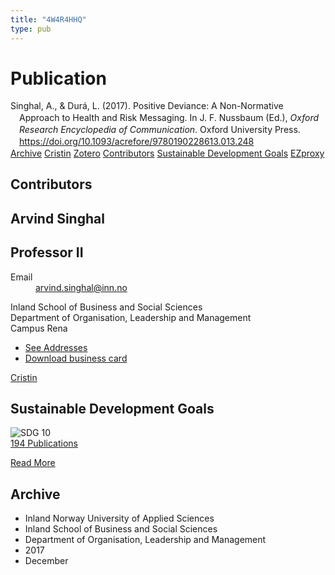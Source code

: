 ```yaml
---
title: "4W4R4HHQ"
type: pub
---
```

<h1>Publication</h1>
<article id="csl-bib-container-4W4R4HHQ" class="csl-bib-container">
  <div class="csl-bib-body" style="line-height: 1.35; padding-left: 1em; text-indent:-1em;">
  <div class="csl-entry">Singhal, A., &amp; Dur&#xE1;, L. (2017). Positive Deviance: A Non-Normative Approach to Health and Risk Messaging. In J. F. Nussbaum (Ed.), <i>Oxford Research Encyclopedia of Communication</i>. Oxford University Press. <a href="https://doi.org/10.1093/acrefore/9780190228613.013.248">https://doi.org/10.1093/acrefore/9780190228613.013.248</a></div>
</div>
  <div class="csl-bib-buttons">
    <a href="#taxonomy-article-4W4R4HHQ" class="csl-bib-button">Archive</a>
    <a href alt="Cristin URL" class="csl-bib-button">Cristin</a>
    <a href alt="Zotero URL" class="csl-bib-button">Zotero</a>
    <a href="#contributors-article-4W4R4HHQ" class="csl-bib-button">Contributors</a>
    <a href="#sdg-article-4W4R4HHQ" class="csl-bib-button">Sustainable Development Goals</a>
    <a href="http://ezproxy.inn.no/login?url=https://doi.org/10.1093/acrefore/9780190228613.013.248" class="csl-bib-button">EZproxy</a>
  </div>
  <div id="csl-bib-meta-container-4W4R4HHQ"></div>
</article>
<div id="csl-bib-meta-4W4R4HHQ" class="csl-bib-meta">
  <article id="contributors-article-4W4R4HHQ" class="contributors-article">
    <h1>Contributors</h1>
    <div class="personas">
<div class="vrtx-hinn-person-card">
<div class="photo">
<i class="lar la-user-circle missing-person"></i>
</div>
<div class="info">
<hgroup><h1>Arvind Singhal</h1>
<h2>Professor II</h2>
</hgroup><dl>
<dt>Email</dt>
<dd>
<a href="mailto:arvind.singhal@inn.no">arvind.singhal@inn.no</a>
</dd>
</dl>
<p>
Inland School of Business and Social Sciences<br>
Department of Organisation, Leadership and Management<br>
Campus Rena
</p>
<ul class="vrtx-hinn-links">
<li><a href="https://www.inn.no/english/find-an-employee/arvind-singhal.html#vrtx-hinn-addresses">See Addresses</a></li>
<li><a href="https://www.inn.no/english/find-an-employee/arvind-singhal.html?vrtx=vcf">Download business card</a></li>
</ul>
</div>
</div>
<a href="https://app.cristin.no/persons/show.jsf?id=863653" alt="Cristin URL" class="personas-cristin">Cristin</a>
</div>
  </article>
  <article id="sdg-article-4W4R4HHQ" class="sdg-article">
    <h1>Sustainable Development Goals</h1>
    <div class="sdg-container"><div id="sdg10" class="sdg">
<img src="{{< params subfolder >}}images/sdg/sdg10_en.png" class="image" alt="SDG 10">
<div class="sdg-overlay">
<a href="{{< params subfolder >}}en/archive/?sdg=10#archive" class="sdg-publication-count"><span>194</span> Publications</a>
<p><a href="https://sdgs.un.org/goals/goal10" class="sdg-read-more">Read More</a></p>
</div>
</div></div>
  </article>
  <article id="taxonomy-article-4W4R4HHQ" class="taxonomy-article">
    <h1>Archive</h1>
    <ul>
      <li>Inland Norway University of Applied Sciences</li>
      <li>Inland School of Business and Social Sciences</li>
      <li>Department of Organisation, Leadership and Management</li>
      <li>2017</li>
      <li>December</li>
    </ul>
  </article>
</div>
